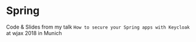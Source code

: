 # Spring 
Code &amp; Slides from my talk `How to secure your Spring apps with Keycloak` at wjax 2018 in Munich
